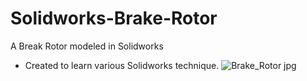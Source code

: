 # Solidworks-Brake-Rotor
A Break Rotor modeled in Solidworks
* Created to learn various Solidworks technique.
![Brake_Rotor jpg](https://github.com/user-attachments/assets/57f2a5e8-acf9-4da8-997e-8fe2334a1bf8)

